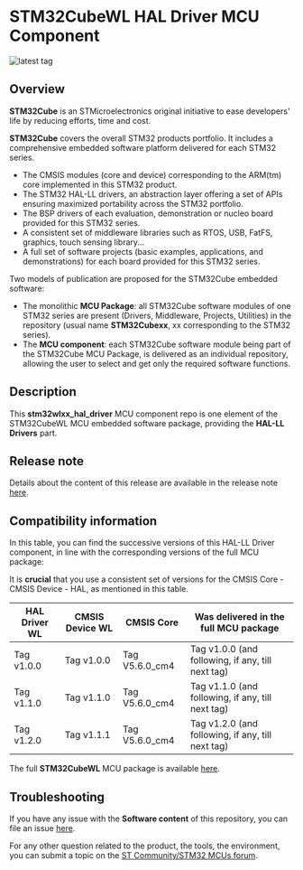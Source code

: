 # STM32CubeWL HAL Driver MCU Component

![latest tag](https://img.shields.io/github/v/tag/STMicroelectronics/stm32wlxx_hal_driver.svg?color=brightgreen)

## Overview

**STM32Cube** is an STMicroelectronics original initiative to ease developers' life by reducing efforts, time and cost.

**STM32Cube** covers the overall STM32 products portfolio. It includes a comprehensive embedded software platform delivered for each STM32 series.
   * The CMSIS modules (core and device) corresponding to the ARM(tm) core implemented in this STM32 product.
   * The STM32 HAL-LL drivers, an abstraction layer offering a set of APIs ensuring maximized portability across the STM32 portfolio.
   * The BSP drivers of each evaluation, demonstration or nucleo board provided for this STM32 series.
   * A consistent set of middleware libraries such as RTOS, USB, FatFS, graphics, touch sensing library...
   * A full set of software projects (basic examples, applications, and demonstrations) for each board provided for this STM32 series.

Two models of publication are proposed for the STM32Cube embedded software:
   * The monolithic **MCU Package**: all STM32Cube software modules of one STM32 series are present (Drivers, Middleware, Projects, Utilities) in the repository (usual name **STM32Cubexx**, xx corresponding to the STM32 series).
   * The **MCU component**: each STM32Cube software module being part of the STM32Cube MCU Package, is delivered as an individual repository, allowing the user to select and get only the required software functions.

## Description

This **stm32wlxx_hal_driver** MCU component repo is one element of the STM32CubeWL MCU embedded software package, providing the **HAL-LL Drivers** part.

## Release note

Details about the content of this release are available in the release note [here](https://htmlpreview.github.io/?https://github.com/STMicroelectronics/stm32wlxx_hal_driver/blob/master/Release_Notes.html).


## Compatibility information

In this table, you can find the successive versions of this HAL-LL Driver component, in line with the corresponding versions of the full MCU package:

It is **crucial** that you use a consistent set of versions for the CMSIS Core - CMSIS Device - HAL, as mentioned in this table.

HAL Driver WL | CMSIS Device WL | CMSIS Core     | Was delivered in the full MCU package
------------- | --------------- | -------------- | -------------------------------------
Tag v1.0.0    | Tag v1.0.0      | Tag V5.6.0_cm4 | Tag v1.0.0 (and following, if any, till next tag)
Tag v1.1.0    | Tag v1.1.0      | Tag V5.6.0_cm4 | Tag v1.1.0 (and following, if any, till next tag)
Tag v1.2.0    | Tag v1.1.1      | Tag V5.6.0_cm4 | Tag v1.2.0 (and following, if any, till next tag)


The full **STM32CubeWL** MCU package is available [here](https://github.com/STMicroelectronics/STM32CubeWL).

## Troubleshooting

If you have any issue with the **Software content** of this repository, you can file an issue [here](https://github.com/STMicroelectronics/stm32wlxx_hal_driver/issues/new/choose).

For any other question related to the product, the tools, the environment, you can submit a topic on the [ST Community/STM32 MCUs forum](https://community.st.com/s/group/0F90X000000AXsASAW/stm32-mcus).

